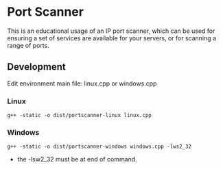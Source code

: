 # Port Scanner

This is an educational usage of an IP port scanner, which can be used for ensuring a set of services are available for your servers, or for scanning a range of ports. 


## Development
Edit environment main file: linux.cpp or windows.cpp

### Linux
```
g++ -static -o dist/portscanner-linux linux.cpp
```

### Windows
```
g++ -static -o dist/portscanner-windows windows.cpp -lws2_32
```
- the -lsw2_32 must be at end of command.



